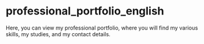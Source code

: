 # professional_portfolio_english
Here, you can view my professional portfolio, where you will find my various skills, my studies, and my contact details.
